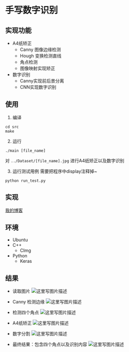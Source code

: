 # 手写数字识别


## 实现功能

  + A4纸矫正
    + Canny 图像边缘检测
    + Hough 变换检测直线
    + 角点检测
    + 图像映射实现矫正
  + 数字识别
    + Canny实现前后景分离
    + CNN实现数字识别

## 使用

1. 编译
```
cd src
make
```

2. 运行
```
./main [file_name]
```
对 `../Dataset/[file_name].jpg` 进行A4纸矫正以及数字识别

3. 运行测试用例
需要把程序中display注释掉~
```
python run_test.py
```

## 实现
[我的博客](http://blog.csdn.net/guodongxiaren)

## 环境

+ Ubuntu
+ C++
    + CImg
+ Python
    + Keras

## 结果

* 读取图片
![这里写图片描述](https://github.com/823046544/Hand-write-digit-recognition/blob/master/Img/1.jpg)

* Canny 检测边缘
![这里写图片描述](https://github.com/823046544/Hand-write-digit-recognition/blob/master/Img/2.jpg)

* 检测四个角点
![这里写图片描述](https://github.com/823046544/Hand-write-digit-recognition/blob/master/Img/3.jpg)

* A4纸矫正
![这里写图片描述](https://github.com/823046544/Hand-write-digit-recognition/blob/master/Img/4.jpg)

* 数字分割
![这里写图片描述](https://github.com/823046544/Hand-write-digit-recognition/blob/master/Img/5.jpg)

* 最终结果：包含四个角点以及识别内容
![这里写图片描述](https://github.com/823046544/Hand-write-digit-recognition/blob/master/Img/0.jpg)